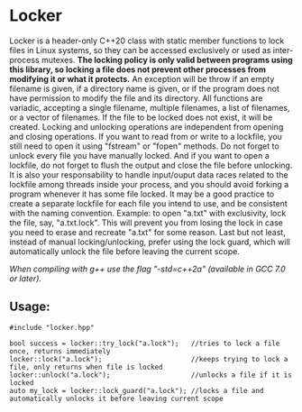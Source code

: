 # Locker

Locker is a header-only C++20 class with static member functions to lock files in Linux systems, so they can be accessed exclusively or used as inter-process mutexes. **The locking policy is only valid between programs using this library, so locking a file does not prevent other processes from modifying it or what it protects.** An exception will be throw if an empty filename is given, if a directory name is given, or if the program does not have permission to modify the file and its directory. All functions are variadic, accepting a single filename, multiple filenames, a list of filenames, or a vector of filenames. If the file to be locked does not exist, it will be created. Locking and unlocking operations are independent from opening and closing operations. If you want to read from or write to a lockfile, you still need to open it using "fstream" or "fopen" methods. Do not forget to unlock every file you have manually locked. And if you want to open a lockfile, do not forget to flush the output and close the file before unlocking. It is also your responsability to handle input/ouput data races related to the lockfile among threads inside your process, and you should avoid forking a program whenever it has some file locked. It may be a good practice to create a separate lockfile for each file you intend to use, and be consistent with the naming convention. Example: to open "a.txt" with exclusivity, lock the file, say, "a.txt.lock". This will prevent you from losing the lock in case you need to erase and recreate "a.txt" for some reason. Last but not least, instead of manual locking/unlocking, prefer using the lock guard, which will automatically unlock the file before leaving the current scope.

*When compiling with g++ use the flag "-std=c++2a" (available in GCC 7.0 or later).*

## Usage:

    #include "locker.hpp"

    bool success = locker::try_lock("a.lock");   //tries to lock a file once, returns immediately
    locker::lock("a.lock");                      //keeps trying to lock a file, only returns when file is locked
    locker::unlock("a.lock");                    //unlocks a file if it is locked
    auto my_lock = locker::lock_guard("a.lock"); //locks a file and automatically unlocks it before leaving current scope
